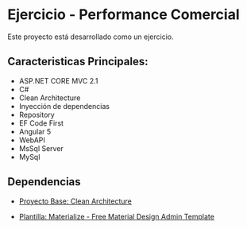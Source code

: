   

# Ejercicio - Performance Comercial

  

Este proyecto está desarrollado como un ejercicio.

  

## Caracteristicas Principales:

 - ASP.NET CORE MVC 2.1  
 - C# 
 - Clean Architecture 
 - Inyección de dependencias
 - Repository
 - EF Code First
 - Angular 5
 - WebAPI
 - MsSql Server
 - MySql

## Dependencias

  

-  [Proyecto Base: Clean Architecture ](https://github.com/ardalis/CleanArchitecture)

-  [Plantilla:  Materialize - Free Material Design Admin Template](https://github.com/rahmato/free-materialize-material-design-admin-template)

  

